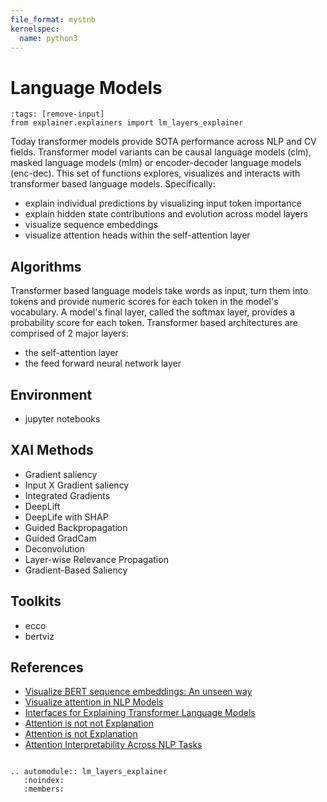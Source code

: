 ```yaml
---
file_format: mystnb
kernelspec:
  name: python3
---
```

# Language Models

```{code-cell} python3
:tags: [remove-input]
from explainer.explainers import lm_layers_explainer
```

Today transformer models provide SOTA performance across NLP and CV fields. Transformer model variants can be causal language models (clm), masked language models (mlm) or encoder-decoder language models (enc-dec). This set of functions explores, visualizes and interacts with transformer based language models. 
Specifically:

- explain individual predictions by visualizing input token importance
- explain hidden state contributions and evolution across model layers
- visualize sequence embeddings 
- visualize attention heads within the self-attention layer


## Algorithms

Transformer based language models take words as input, turn them into tokens 
and provide numeric scores for each token in the model's vocabulary. 
A model's final layer, called the softmax layer, provides a probability score 
for each token. Transformer based architectures are comprised of 2 major layers:
- the self-attention layer
- the feed forward neural network layer


## Environment
- jupyter notebooks


## XAI Methods
- Gradient saliency
- Input X Gradient saliency
- Integrated Gradients
- DeepLift
- DeepLife with SHAP
- Guided Backpropagation
- Guided GradCam
- Deconvolution
- Layer-wise Relevance Propagation
- Gradient-Based Saliency


## Toolkits
- ecco
- bertviz


## References

- [Visualize BERT sequence embeddings: An unseen way](https://towardsdatascience.com/visualize-bert-sequence-embeddings-an-unseen-way-1d6a351e4568)
- [Visualize attention in NLP Models](https://github.com/jessevig/bertviz)
- [Interfaces for Explaining Transformer Language Models](https://jalammar.github.io/explaining-transformers/)
- [Attention is not not Explanation](https://arxiv.org/pdf/1908.04626.pdf?ref=morioh.com&utm_source=morioh.com)
- [Attention is not Explanation](https://arxiv.org/abs/1902.10186?ref=morioh.com&utm_source=morioh.com)
- [Attention Interpretability Across NLP Tasks](https://arxiv.org/pdf/1909.11218.pdf?ref=morioh.com&utm_source=morioh.com)


```{eval-rst}

.. automodule:: lm_layers_explainer
   :noindex:
   :members:

```
